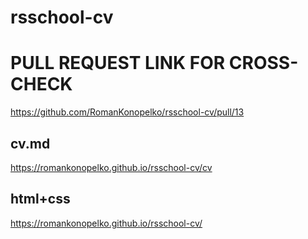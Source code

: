 # rsschool-cv

# PULL REQUEST LINK FOR CROSS-CHECK

https://github.com/RomanKonopelko/rsschool-cv/pull/13

## cv.md

https://romankonopelko.github.io/rsschool-cv/cv

## html+css

https://romankonopelko.github.io/rsschool-cv/
